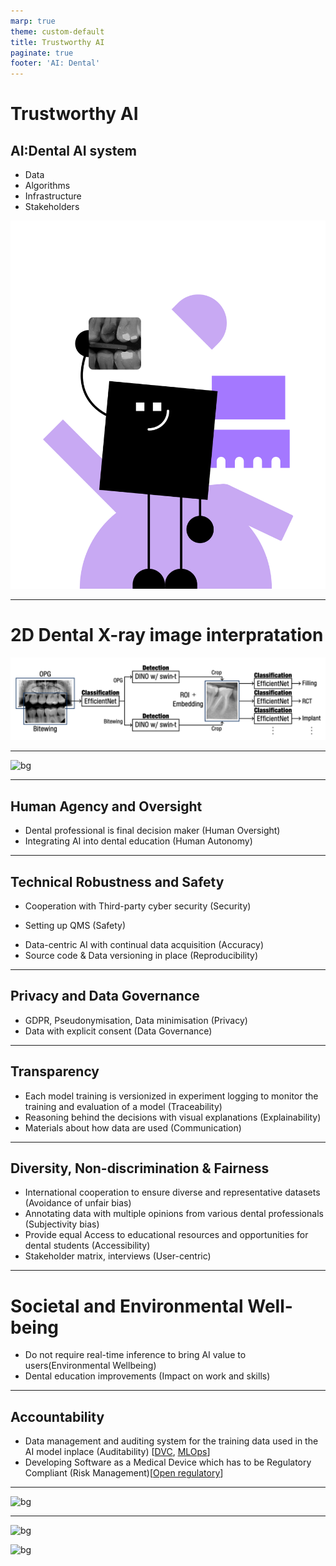 ```yaml
---
marp: true
theme: custom-default
title: Trustworthy AI
paginate: true
footer: 'AI: Dental'
---
```


<!-- https://altai.insight-centre.org/AL/1804/ -->
<!-- _footer: ""-->
<!-- speaker_notes: In this presentation, we'll explore how our AI system for dental care adheres to the ALTAI principles for trustworthy AI. By following these principles, we ensure the development and deployment of reliable and responsible AI that benefits the dental field. -->

# Trustworthy AI
## AI:Dental AI system
- Data
- Algorithms
- Infrastructure
- Stakeholders

![bg right](img/mascot/AID_5.svg)

---
# 2D Dental X-ray image interpratation

![](img/pipeline_fig/pipeline.png)

---

<!-- # AI:Dental Examples of Trustworthiness -->

![bg](https://kroki.io/vega/svg/eNrlWVtP4zgUfudXWJmVgJ1e0kARizS7QuJhkVZapBlpHkY8OImbekntynZKA-p_X9u5OTe3pQzaBR5Gk2Ofq7_vHBuejwBwfuHBHC2gcwWcuRBLfjUer1AERxEW88QfYTrONmjpeDUd_cMpcQZK9RGHYi4Vp66rv-cIR3NhCJYwDDGJpOQiE8BEUI6fkPJGKEGZHYFFrETP8kN9orUy4lzfXt0gImAMrv_6dn0LGOJJLLjWUbZIMKdMbVzgMIxRIZ9RIr5mPiZeLgtT-TW8LL7WpTP5xXFEYKzsDHVC4zNHL23kvxsdX7aDyy0_9EqpSuBCp8JgiJMiMClPliEUeuU3tzJ2r43JFdhvSUC_zESKVzBOUOXYVNHrDyjVlQoCmshK-TjGIi3VKxNy09loWpMHMsKIMqXvlvLNwOrnz2QBCYARIkEKIAkBXSHG9aH3-PQOd_oNBXOCAwkDRv2EC4I41845nKG-bL3RWf3n8DjuGF7BPO8beYggUtkTCUPUHcP54akzSPgSMlXvn-XjBuszFOkASEYOQ8wDhheYQIEp0cnOIMOq6G9W6a80wEjxXnlHZIUZJYusEzyiOB76SDWVF9cj_9_9kRFKi4gyFIPQnCYs6CKoUCc0o2zRz1GRLrUmjCImW6hooCViNFn6aU2_LIYhue9LoOwsXHIEWboUJFESQ2YEn0e2pJhUDJbdjETI6JC1HvljeHc7AHe390Vs5Vka3d6teo0T0gXEpG4u74GNYqrejVEc5uUvHVjPSbVeGVkrp1hC1szVnpQ7AFkP70jrCTEqNwmWoFIm-5EyNpNTAbUzrQ7SrXKb9pya5DYNjekncY6YOZ_WfVFn08prR5z2aWQDeuyBz8BzG_Utp90CsocOFBWF1Xit6lqcQ041jAzWPGESIhX-pBTNGF3Uo5vBAImayAIQw2GmtxuVyj5g5VNVwHoJehmtMNYdXOFw2N7SqkAt4SwrY21TU26AxZDXQVMuYLWwpHF2HWkuG40zJ8wwiClHodPYWIuiA5UdWNPd6OQ44-fxAMgMk8VIuzsFv4KA8pN8S96Xyj2S-6en2yNID4yAY3JgBFww-rC9rpJyXCAU-0qyo9Hv-dXaYnkymm41NsNx_MrxKZN_L2GgLppWy-5o0jR21Pe12Xo1KDinHwednNN-h-11O-HqTH094m3lR4a0tWzFk3M7H16XFZm1tPBrYcFefvNHm9W1uidBcWJa14c2OB6dHe_gg9pg18zQsA9-l2B0J-APMAESl9sdQUkKsoU3QXb0W235kCONLbu5_A27nX7ydfu9eGfbDPo0Dp3XaBCfXP3jvITM1qt2QWmWmDfq-sVuGDEcOpbrQ8FjfV9v392KG0h5EeticieLOxhctbbePpG-RGnttbUqOGcX0z1HZiOq3RzsMxHrDnomYWPKRAym22x0D75q6FlxtrHirDYazIfeMIY-itsoq4NrY7vXHoKq6iRO8qP4DKanhx34Hl5efupFz68_2-p7ilZav5E_t8cH17_zg749ZdnK727BGHhOq5WVWGO6Ox5ZGt9zr26MZk1V881QS83o7DtmZ8lMzShLToIu98toF5dfvlh9do2knQvpUyEki3YsZTGGDP0YBg_OvhSvPbeqX6o-Sio23mJ7j5KdGW57cu3w3GqMBhuR3ZEn-fsa82EPL-98SHQjaEYT9j4RdP4mCDr_8AjieP0-AXTxJgC6-PAA0m--d4mgyzdB0OWHRxBN5JnuDCDz_f3fxVH58lh7eyGj1Eu9_8tZq78YHW3-Be8znU4=)

<!-- 
ALTAI seven principles
- Human Agency and Oversight
- Technical Robustness and Safety
- Privacy and Data Governance
- Transparency
- Diversity, Non-discrimination and Fairness
- Societal and Environmental Well-being
- Accountability
-->

---

## Human Agency and Oversight

<!-- AI systems should support human autonomy and decision-making, as prescribed by the principle of respect for human autonomy. This requires that AI systems should both act as enablers to a democratic, flourishing and equitable society by supporting the user’s agency and upholding fundamental rights, which should be underpinned by human oversight. In this section, we are asking you to assess the AI system in terms of the respect for human agency, as well as human oversight. -->

- Dental professional is final decision maker (Human Oversight)
- Integrating AI into dental education (Human Autonomy)

<!-- Image: (Left side) Consider adding an image of dentists working ogether or a student learning dentistry.-->

---
## Technical Robustness and Safety
<!-- A crucial requirement for achieving Trustworthy AI systems is their dependability (the ability to deliver services that can justifiably be trusted) and resilience (robustness when facing changes). Technical robustness requires that AI systems are developed with a preventative approach to risks and that they behave reliably and as intended while minimising unintentional and unexpected harm as well as preventing it where possible. This should also apply in the event of potential changes in their operating environment or the presence of other agents (human or artificial) that may interact with the AI system in an adversarial manner. The questions in this section address four main issues: 1) security; 2) safety; 3) accuracy; and 4) reliability, fall-back plans and reproducibility. -->
- Cooperation with Third-party cyber security (Security)
<!-- - TODO: Certified for cybersecurity (e.g., the certification scheme created by the Cybersecurity Act in Europe) -->
- Setting up QMS (Safety)
<!-- - TODO: Risks, risk metrics and risk levels -->
- Data-centric AI with continual data acquisition (Accuracy)
- Source code & Data versioning in place (Reproducibility)

<!-- Image: (Left side) Consider adding an image of a checkmark or shield to represent safety and security.-->

---

## Privacy and Data Governance 

<!-- Closely linked to the principle of prevention of harm is privacy, a fundamental right particularly affected by AI systems. Prevention of harm to privacy also necessitates adequate data governance that covers the quality and integrity of the data used, its relevance in light of the domain in which the AI systems will be deployed, its access protocols and the capability to process data in a manner that protects privacy. -->

- GDPR, Pseudonymisation, Data minimisation (Privacy)
- Data with explicit consent (Data Governance)

---

## Transparency
<!-- A crucial component of achieving Trustworthy AI is transparency which encompasses three elements: 1) traceability, 2) explainability and 3) open communication about the limitations of the AI system. Technical robustness requires that AI systems be developed with a preventative approach to risks and in a manner such that they reliably behave as intended while minimising unintentional and unexpected harm, and preventing unacceptable harm. This should also apply to potential changes in their operating environment or the presence of other agents (human and artificial) that may interact with the system in an adversarial manner. In addition, the physical and mental integrity of humans should be ensured. -->

- Each model training is versionized in experiment logging to monitor the training and evaluation of a model (Traceability)
- Reasoning behind the decisions with visual explanations (Explainability)
- Materials about how data are used (Communication)

<!-- * **Example:** 
    - Transparent Dataset in Education platform -->

<!-- Image: (Left side) Consider adding an image of an open book or microscope to represent transparency. -->

---

## Diversity, Non-discrimination & Fairness
<!-- In order to achieve Trustworthy AI, we must enable inclusion and diversity throughout the entire AI system’s life cycle. AI systems (both for training and operation) may suffer from the inclusion of inadvertent historic bias, incompleteness, and bad governance models. The continuation of such biases could lead to unintended (in)direct prejudice and discrimination against certain groups or people, potentially exacerbating prejudice and marginalisation. Harm can also result from the intentional exploitation of (consumer) biases or by engaging in unfair competition, such as the homogenisation of prices by means of collusion or a non- transparent market. Identifiable and discriminatory bias should be removed in the collection phase where possible. AI systems should be user-centric and designed in a way that allows all people to use AI products or services, regardless of their age, gender, abilities or characteristics. Accessibility to this technology for persons with disabilities, which are present in all societal groups, is of particular importance. -->

- International cooperation to ensure diverse and representative datasets (Avoidance of unfair bias)
- Annotating data with multiple opinions from various dental professionals (Subjectivity bias)
- Provide equal Access to educational resources and opportunities for dental students (Accessibility)
- Stakeholder matrix, interviews (User-centric)

<!-- Image: (Left side) Consider adding an image of a globe or people from diverse backgrounds to represent data diversity. -->

---
# Societal and Environmental Well-being
<!-- In line with the principles of fairness and prevention of harm, the broader society, other sentient beings and the environment should be considered as stakeholders throughout the AI system's life cycle. Ubiquitous exposure to social AI systems in all areas of our lives (be it in education, work, care or entertainment) may alter our conception of social agency, or negatively impact our social relationships and attachment. While AI systems can be used to enhance social skills, they can equally contribute to their deterioration. This could equally affect peoples' physical and mental well-being. The effects of AI systems must therefore be carefully monitored and considered. Sustainability and ecological responsibility of AI systems should be encouraged, and research should be fostered into AI solutions addressing areas of global concern, for instance the Sustainable Development Goals. Overall, AI should be used to benefit all human beings, including future generations. AI systems should serve to maintain and foster democratic processes and respect the plurality of values and life choices of individuals. AI systems must not undermine democratic processes, human deliberation or democratic voting systems or pose a systemic threat to society at large. -->
- Do not require real-time inference to bring AI value to users(Environmental Wellbeing)
- Dental education improvements (Impact on work and skills)

---

## Accountability
<!-- The principle of accountability necessitates that mechanisms be put in place to ensure responsibility for the development, deployment and/or use of AI systems. This topic is closely related to risk management, identifying and mitigating risks in a transparent way that can be explained to and audited by third parties. When unjust or adverse impacts occur, accessible mechanisms for accountability should be in place that ensure an adequate possibility of redress.  -->
- Data management and auditing system for the training data used in the AI model inplace (Auditability) [[DVC](https://dvc.org/), [MLOps](https://mlflow.org/)]
- Developing Software as a Medical Device which has to be Regulatory Compliant (Risk Management)[[Open regulatory](https://app.openregulatory.com/)]

<!-- Image: (Left side) Consider adding an image of a handshake or scales to represent accountability.-->

<!-- Speaker Notes:
While we strive for a trustworthy AI system, challenges exist. Maintaining high-quality and diverse data is an ongoing effort. We actively address ethical considerations and work to mitigate potential biases in data and models.  Continual improvement ensures our AI adapts to new information and remains reliable. Finally, meeting regulatory standards is crucial for operating in the healthcare field.
Developing trustworthy AI involves ongoing efforts.  We continuously strive to maintain high-quality and diverse datasets, adhere to ethical guidelines, and address potential biases.  Regular updates ensure our AI adapts to new information and remains reliable.  Finally, meeting regulatory standards is crucial for operating in the healthcare field. -->

---

![bg](https://kroki.io/vega/svg/eNrlWUtz2zYQvutXcNjO2G70oGQr42Ym7fTQgw-ZeJpDDhkfQBKiEEEEC4KKaI_-ewHwBfABUpbqaW0fMuYC-8J-3y7gPI0sy_459tZwC-wPlr1mLIo_zGY7GIBpgNg6caeIzLINUjrbLaffYxLaY6H6A_lszRWXjiO_1xAFa6YIIuD7KAy4ZJEJQMJIjB6h8BaSEGZ2GGJYiJ74h_iEe2HE_gRQaHlrgDEIAxjLvcJG6K0JFRu2yPcxLOQrErIvme35Ipf5Kf-a3BZf-9IJ_4pREAIs7ExkIrNrWy4d-L8HGVe2I-ZbvsmVUjUEW5kCBT5KisC4PIl8wOTKr05l7EEa4yug2xIDbpkJF-8ATmDlWFWR6xsoErO_JO536CG2QywtlSsDfMv1dKnJPR5fQKjQdkr5YWz08gn6yAPYEhlYwPs7QTFiKAdBw-PNyf4-7yClECNeaPhv-fgLxRtry9MIQHcq5zi8P-6sP_cR5lAGLsLddRrgKP_tYaS4bQCJu1UAGZOEem0AYxSE8YrQbTfGWBpJTRAElFOf1WoRUJJEbqrpl4krkoeuBEpmxBxc0MAyzv4EA6oEn0cWERSySkxFm1AYrnH82-T-bmzd3z0UsZV1U7qUUxXc9smWF003l3O4dpii9yCI_fz4SwfGOonWwSNr5IRRCNVczUk5YyvrQS1pPUJK-CZGE1jKQiTRsOJdDTYzrQrpVLktO6oGQ4_4SteGIYNU7a_7rqizbrtoRpx2aWSDZbaw3vFBUjvfsltvAd20oKg4WInX6lyLOuRUQ1BhzSMKfSjCn5eiFSVbPboV8CDTRAaAKA4zvWFUKvuAkU_VAepH0MlogbH24AqHk-aWxgloCWdZKWsHTbkGFkWug6ZcQGIhIjgbp_VlpXHmhJl4mMTQt2sbtShaUNmCNdmNLi8yfl6MxdRLtlPp7sr6xfJIfJlvyftSuYdz_-qqP4L0xAhiFJ4YQcwo2fSfK6dczCDErpAMNPo1vxIaLM-ny15jK4TxmeMTJj9HwBMj2GjZmc7rxkZdX4fea0DBOXmpbeWc9DtprpsJpzP1fMTr5UeGtD1vxfMbMx_Oy4rMWlr4NbDgKL_5Y8PoWtyTALtUrcuijS-m1xcDfBAT7OoZKvat3zgYnbn1uzW3OC77HQFOirCHN15W-l5bLoihxJbZXP4G66cff519Ld6HJoMuwb59jgbxkyN_7OeQ2XjVLihNE_VGrV_sJgFFvm24PhQ8lvf15t2tuIGUF7E2JreyuIXBVWvr7BPpc5T2i6ZWBefsYnrkyKxFNczBMRNRd9AxCWtTJqAg7bPRPviqoWfE2cGIM200qA-9CQYuxE2U6eA6mO61p6CqqsRlXop31vLqtIIf4eX5VS96vv5s0_cUrVS_kT81x0cs_1YFXHPKvJXf31kza2E3WlmJNSq748jQ-J46dTFc1VXVN4OWmtLZB2ZnyEzMKENOjETHZTTE5cePRp9tI2nwQbqEMc6igUdZjCFFHwNvYx9Lce25Vf1R8AenYu0tdvQoGcxw05NrwHOrNhpMRHamC87fc8yHI7y88iHRjqAVSejrRNDNiyDo5s0jKEb71wmg9y8CoPdvHkDyzfcqEXT7Igi6ffMIIgmv6WAAqe_v_y6OypfHfnEUMkq9dPF_qbX4H6PR4R-TUUk1)
<!-- Our AI system is built on the foundation of trustworthiness.  We prioritize a data-centric approach, ethical practices, and collaboration with dental professionals worldwide.  While challenges exist, we are committed to continuous improvement and transparency. This ensures our AI remains reliable and delivers effective outcomes in dental care. -->

---

![bg](https://kroki.io/vega/svg/eNrlWUtz2zYQvutXcNjO2G70oGQr42Ym7fTQgw-ZeJpDDhkfQBKiEEEEC4KKaI_-ewHwBfABUpbqaW0fMuYC-8J-3y7gPI0sy_459tZwC-wPlr1mLIo_zGY7GIBpgNg6caeIzLINUjrbLaffYxLaY6H6A_lszRWXjiO_1xAFa6YIIuD7KAy4ZJEJQMJIjB6h8BaSEGZ2GGJYiJ74h_iEe2HE_gRQaHlrgDEIAxjLvcJG6K0JFRu2yPcxLOQrErIvme35Ipf5Kf-a3BZf-9IJ_4pREAIs7ExkIrNrWy4d-L8HGVe2I-ZbvsmVUjUEW5kCBT5KisC4PIl8wOTKr05l7EEa4yug2xIDbpkJF-8ATmDlWFWR6xsoErO_JO536CG2QywtlSsDfMv1dKnJPR5fQKjQdkr5YWz08gn6yAPYEhlYwPs7QTFiKAdBw-PNyf4-7yClECNeaPhv-fgLxRtry9MIQHcq5zi8P-6sP_cR5lAGLsLddRrgKP_tYaS4bQCJu1UAGZOEem0AYxSE8YrQbTfGWBpJTRAElFOf1WoRUJJEbqrpl4krkoeuBEpmxBxc0MAyzv4EA6oEn0cWERSySkxFm1AYrnH82-T-bmzd3z0UsZV1U7qUUxXc9smWF003l3O4dpii9yCI_fz4SwfGOonWwSNr5IRRCNVczUk5YyvrQS1pPUJK-CZGE1jKQiTRsOJdDTYzrQrpVLktO6oGQ4_4SteGIYNU7a_7rqizbrtoRpx2aWSDZbaw3vFBUjvfsltvAd20oKg4WInX6lyLOuRUQ1BhzSMKfSjCn5eiFSVbPboV8CDTRAaAKA4zvWFUKvuAkU_VAepH0MlogbH24AqHk-aWxgloCWdZKWsHTbkGFkWug6ZcQGIhIjgbp_VlpXHmhJl4mMTQt2sbtShaUNmCNdmNLi8yfl6MxdRLtlPp7sr6xfJIfJlvyftSuYdz_-qqP4L0xAhiFJ4YQcwo2fSfK6dczCDErpAMNPo1vxIaLM-ny15jK4TxmeMTJj9HwBMj2GjZmc7rxkZdX4fea0DBOXmpbeWc9DtprpsJpzP1fMTr5UeGtD1vxfMbMx_Oy4rMWlr4NbDgKL_5Y8PoWtyTALtUrcuijS-m1xcDfBAT7OoZKvat3zgYnbn1uzW3OC77HQFOirCHN15W-l5bLoihxJbZXP4G66cff519Ld6HJoMuwb59jgbxkyN_7OeQ2XjVLihNE_VGrV_sJgFFvm24PhQ8lvf15t2tuIGUF7E2JreyuIXBVWvr7BPpc5T2i6ZWBefsYnrkyKxFNczBMRNRd9AxCWtTJqAg7bPRPviqoWfE2cGIM200qA-9CQYuxE2U6eA6mO61p6CqqsRlXop31vLqtIIf4eX5VS96vv5s0_cUrVS_kT81x0cs_1YFXHPKvJXf31kza2E3WlmJNSq748jQ-J46dTFc1VXVN4OWmtLZB2ZnyEzMKENOjETHZTTE5cePRp9tI2nwQbqEMc6igUdZjCFFHwNvYx9Lce25Vf1R8AenYu0tdvQoGcxw05NrwHOrNhpMRHamC87fc8yHI7y88iHRjqAVSejrRNDNiyDo5s0jKEb71wmg9y8CoPdvHkDyzfcqEXT7Igi6ffMIIgmv6WAAqe_v_y6OypfHfnEUMkq9dPF_qbX4H6PR4R-TUUk1)

![bg](https://kroki.io/vega/svg/eNrlWVtP4zgUfudXWJmVgJ1e0kARizS7QuJhkVZapBlpHkY8OImbekntynZKA-p_X9u5OTe3pQzaBR5Gk2Ofq7_vHBuejwBwfuHBHC2gcwWcuRBLfjUer1AERxEW88QfYTrONmjpeDUd_cMpcQZK9RGHYi4Vp66rv-cIR3NhCJYwDDGJpOQiE8BEUI6fkPJGKEGZHYFFrETP8kN9orUy4lzfXt0gImAMrv_6dn0LGOJJLLjWUbZIMKdMbVzgMIxRIZ9RIr5mPiZeLgtT-TW8LL7WpTP5xXFEYKzsDHVC4zNHL23kvxsdX7aDyy0_9EqpSuBCp8JgiJMiMClPliEUeuU3tzJ2r43JFdhvSUC_zESKVzBOUOXYVNHrDyjVlQoCmshK-TjGIi3VKxNy09loWpMHMsKIMqXvlvLNwOrnz2QBCYARIkEKIAkBXSHG9aH3-PQOd_oNBXOCAwkDRv2EC4I41845nKG-bL3RWf3n8DjuGF7BPO8beYggUtkTCUPUHcP54akzSPgSMlXvn-XjBuszFOkASEYOQ8wDhheYQIEp0cnOIMOq6G9W6a80wEjxXnlHZIUZJYusEzyiOB76SDWVF9cj_9_9kRFKi4gyFIPQnCYs6CKoUCc0o2zRz1GRLrUmjCImW6hooCViNFn6aU2_LIYhue9LoOwsXHIEWboUJFESQ2YEn0e2pJhUDJbdjETI6JC1HvljeHc7AHe390Vs5Vka3d6teo0T0gXEpG4u74GNYqrejVEc5uUvHVjPSbVeGVkrp1hC1szVnpQ7AFkP70jrCTEqNwmWoFIm-5EyNpNTAbUzrQ7SrXKb9pya5DYNjekncY6YOZ_WfVFn08prR5z2aWQDeuyBz8BzG_Utp90CsocOFBWF1Xit6lqcQ041jAzWPGESIhX-pBTNGF3Uo5vBAImayAIQw2GmtxuVyj5g5VNVwHoJehmtMNYdXOFw2N7SqkAt4SwrY21TU26AxZDXQVMuYLWwpHF2HWkuG40zJ8wwiClHodPYWIuiA5UdWNPd6OQ44-fxAMgMk8VIuzsFv4KA8pN8S96Xyj2S-6en2yNID4yAY3JgBFww-rC9rpJyXCAU-0qyo9Hv-dXaYnkymm41NsNx_MrxKZN_L2GgLppWy-5o0jR21Pe12Xo1KDinHwednNN-h-11O-HqTH094m3lR4a0tWzFk3M7H16XFZm1tPBrYcFefvNHm9W1uidBcWJa14c2OB6dHe_gg9pg18zQsA9-l2B0J-APMAESl9sdQUkKsoU3QXb0W235kCONLbu5_A27nX7ydfu9eGfbDPo0Dp3XaBCfXP3jvITM1qt2QWmWmDfq-sVuGDEcOpbrQ8FjfV9v392KG0h5EeticieLOxhctbbePpG-RGnttbUqOGcX0z1HZiOq3RzsMxHrDnomYWPKRAym22x0D75q6FlxtrHirDYazIfeMIY-itsoq4NrY7vXHoKq6iRO8qP4DKanhx34Hl5efupFz68_2-p7ilZav5E_t8cH17_zg749ZdnK727BGHhOq5WVWGO6Ox5ZGt9zr26MZk1V881QS83o7DtmZ8lMzShLToIu98toF5dfvlh9do2knQvpUyEki3YsZTGGDP0YBg_OvhSvPbeqX6o-Sio23mJ7j5KdGW57cu3w3GqMBhuR3ZEn-fsa82EPL-98SHQjaEYT9j4RdP4mCDr_8AjieP0-AXTxJgC6-PAA0m--d4mgyzdB0OWHRxBN5JnuDCDz_f3fxVH58lh7eyGj1Eu9_8tZq78YHW3-Be8znU4=)
